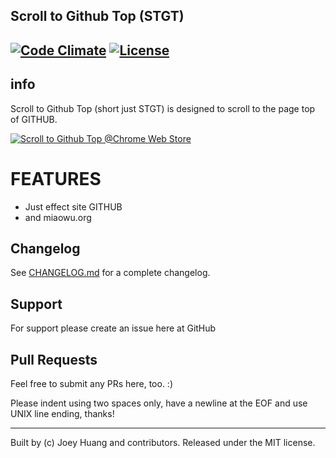 ## Scroll to Github Top (STGT)
[![Code Climate](https://github.com/oiahoon/scroll-to-github-top/badges/gpa.svg)](https://codeclimate.com/github/oiahoon/scroll-to-github-top)
[![License](https://img.shields.io/badge/License-MIT-blue.svg)](LICENSE)
----
## info
  Scroll to Github Top (short just STGT) is designed to scroll to the page top of GITHUB.

[![Scroll to Github Top @Chrome Web Store](https://developer.chrome.com/webstore/images/ChromeWebStore_Badge_v2_206x58.png "Scroll to Github Top @Chrome Web Store")](https://chrome.google.com/webstore/detail/scroll-to-github-top/hkpdpioemdlpimimpjghlcdocmjmpkjc)

#  FEATURES
  - Just effect site GITHUB
  - and miaowu.org

## Changelog

See [CHANGELOG.md](CHANGELOG.md) for a complete changelog.

## Support

For support please create an issue here at GitHub

## Pull Requests

Feel free to submit any PRs here, too. :)

Please indent using two spaces only, have a newline at the EOF and use UNIX line ending, thanks!


----
Built by (c) Joey Huang and contributors. Released under the MIT license.
